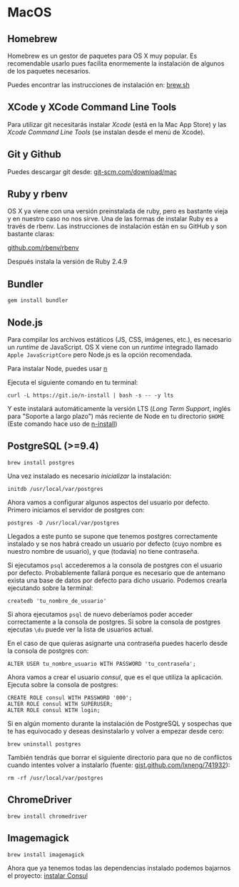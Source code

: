 # MacOS

## Homebrew

Homebrew es un gestor de paquetes para OS X muy popular. Es recomendable usarlo pues facilita enormemente la instalación de algunos de los paquetes necesarios.

Puedes encontrar las instrucciones de instalación en: [brew.sh](http://brew.sh)

## XCode y XCode Command Line Tools

Para utilizar git necesitarás instalar _Xcode_ \(está en la Mac App Store\) y las _Xcode Command Line Tools_ \(se instalan desde el menú de Xcode\).

## Git y Github

Puedes descargar git desde: [git-scm.com/download/mac](https://git-scm.com/download/mac)

## Ruby y rbenv

OS X ya viene con una versión preinstalada de ruby, pero es bastante vieja y en nuestro caso no nos sirve. Una de las formas de instalar Ruby es a través de rbenv. Las instrucciones de instalación están en su GitHub y son bastante claras:

[github.com/rbenv/rbenv](https://github.com/rbenv/rbenv)

Después instala la versión de Ruby 2.4.9

## Bundler

```text
gem install bundler
```

## Node.js

Para compilar los archivos estáticos \(JS, CSS, imágenes, etc.\), es necesario un _runtime_ de JavaScript. OS X viene con un _runtime_ integrado llamado `Apple JavaScriptCore` pero Node.js es la opción recomendada.

Para instalar Node, puedes usar [n](https://github.com/tj/n)

Ejecuta el siguiente comando en tu terminal:

```text
curl -L https://git.io/n-install | bash -s -- -y lts
```

Y este instalará automáticamente la versión LTS \(_Long Term Support_, inglés para "Soporte a largo plazo"\) más reciente de Node en tu directorio `$HOME` \(Este comando hace uso de [n-install](https://github.com/mklement0/n-install)\)

## PostgreSQL \(&gt;=9.4\)

```text
brew install postgres
```

Una vez instalado es necesario _inicializar_ la instalación:

```text
initdb /usr/local/var/postgres
```

Ahora vamos a configurar algunos aspectos del usuario por defecto. Primero iniciamos el servidor de postgres con:

```text
postgres -D /usr/local/var/postgres
```

Llegados a este punto se supone que tenemos postgres correctamente instalado y se nos habrá creado un usuario por defecto \(cuyo nombre es nuestro nombre de usuario\), y que \(todavía\) no tiene contraseña.

Si ejecutamos `psql` accederemos a la consola de postgres con el usuario por defecto. Probablemente fallará porque es necesario que de antemano exista una base de datos por defecto para dicho usuario. Podemos crearla ejecutando sobre la terminal:

```text
createdb 'tu_nombre_de_usuario'
```

Si ahora ejecutamos `psql` de nuevo deberíamos poder acceder correctamente a la consola de postgres. Si sobre la consola de postgres ejecutas `\du` puede ver la lista de usuarios actual.

En el caso de que quieras asignarte una contraseña puedes hacerlo desde la consola de postgres con:

```text
ALTER USER tu_nombre_usuario WITH PASSWORD 'tu_contraseña';
```

Ahora vamos a crear el usuario _consul_, que es el que utiliza la aplicación. Ejecuta sobre la consola de postgres:

```text
CREATE ROLE consul WITH PASSWORD '000';
ALTER ROLE consul WITH SUPERUSER;
ALTER ROLE consul WITH login;
```

Si en algún momento durante la instalación de PostgreSQL y sospechas que te has equivocado y deseas desinstalarlo y volver a empezar desde cero:

```text
brew uninstall postgres
```

También tendrás que borrar el siguiente directorio para que no de conflictos cuando intentes volver a instalarlo \(fuente: [gist.github.com/lxneng/741932](https://gist.github.com/lxneng/741932)\):

```text
rm -rf /usr/local/var/postgres
```

## ChromeDriver

```text
brew install chromedriver
```

## Imagemagick

```text
brew install imagemagick
```

Ahora que ya tenemos todas las dependencias instalado podemos bajarnos el proyecto: [instalar Consul](./)

